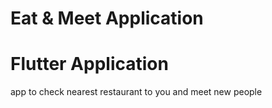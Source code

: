 # Eat & Meet Application

# Flutter Application

app to check nearest restaurant to you and meet new people  
